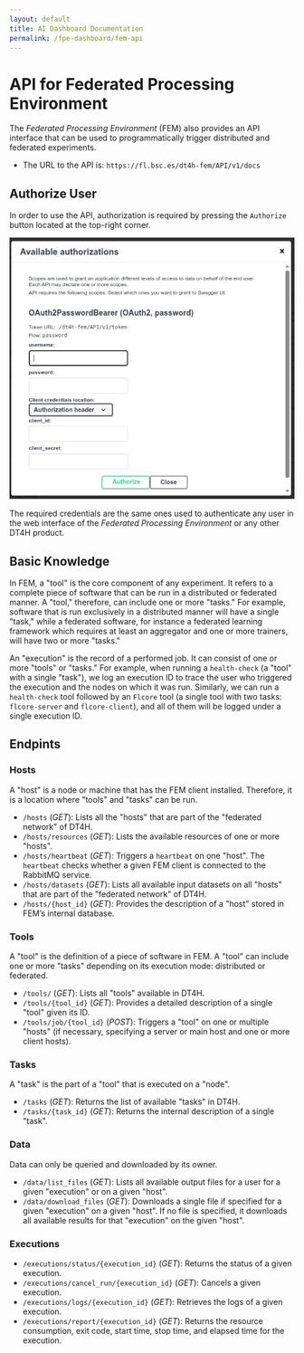 ```yaml
---
layout: default
title: AI Dashboard Documentation
permalink: /fpe-dashboard/fem-api
---
```


# API for Federated Processing Environment

The *Federated Processing Environment* (FEM) also provides an API interface that can be used to programmatically trigger distributed and federated experiments.

* The URL to the API is: `https://fl.bsc.es/dt4h-fem/API/v1/docs`

## Authorize User

In order to use the API, authorization is required by pressing the `Authorize` button located at the top-right corner.

![AI Dashboard - Home (Screenshot)](../assets/images/ai-dashboard_API_1_authorization.png)

The required credentials are the same ones used to authenticate any user in the web interface of the *Federated Processing Environment* or any other DT4H product.

## Basic Knowledge

In FEM, a "tool" is the core component of any experiment. It refers to a complete piece of software that can be run in a distributed or federated manner. A "tool," therefore, can include one or more "tasks." For example, software that is run exclusively in a distributed manner will have a single "task," while a federated software, for instance a federated learning framework which requires at least an aggregator and one or more trainers, will have two or more "tasks."

An "execution" is the record of a performed job. It can consist of one or more "tools" or "tasks." For example, when running a `health-check` (a "tool" with a single "task"), we log an execution ID to trace the user who triggered the execution and the nodes on which it was run. Similarly, we can run a `health-check` tool followed by an `Flcore` tool (a single tool with two tasks: `flcore-server` and `flcore-client`), and all of them will be logged under a single execution ID.

## Endpints

### Hosts
A "host" is a node or machine that has the FEM client installed. Therefore, it is a location where "tools" and "tasks" can be run.

* `/hosts` (_GET_): Lists all the "hosts" that are part of the "federated network" of DT4H.
* `/hosts/resources` (_GET_): Lists the available resources of one or more "hosts".
* `/hosts/heartbeat` (_GET_): Triggers a `heartbeat` on one "host". The `heartbeat` checks whether a given FEM client is connected to the RabbitMQ service.
* `/hosts/datasets` (_GET_): Lists all available input datasets on all "hosts" that are part of the "federated network" of DT4H.
* `/hosts/{host_id}` (_GET_): Provides the description of a "host" stored in FEM’s internal database.

### Tools
A "tool" is the definition of a piece of software in FEM. A "tool" can include one or more "tasks" depending on its execution mode: distributed or federated.

* `/tools/` (_GET_): Lists all "tools" available in DT4H.
* `/tools/{tool_id}` (_GET_): Provides a detailed description of a single "tool" given its ID.
* `/tools/job/{tool_id}` (_POST_): Triggers a "tool" on one or multiple "hosts" (if necessary, specifying a server or main host and one or more client hosts).

### Tasks
A "task" is the part of a "tool" that is executed on a "node".

* `/tasks` (_GET_): Returns the list of available "tasks" in DT4H.
* `/tasks/{task_id}` (_GET_): Returns the internal description of a single "task".

### Data
Data can only be queried and downloaded by its owner.

* `/data/list_files` (_GET_): Lists all available output files for a user for a given "execution" or on a given "host".
* `/data/download_files` (_GET_): Downloads a single file if specified for a given "execution" on a given "host". If no file is specified, it downloads all available results for that "execution" on the given "host".

### Executions

* `/executions/status/{execution_id}` (_GET_): Returns the status of a given execution.
* `/executions/cancel_run/{execution_id}` (_GET_): Cancels a given execution.
* `/executions/logs/{execution_id}` (_GET_): Retrieves the logs of a given execution.
* `/executions/report/{execution_id}` (_GET_): Returns the resource consumption, exit code, start time, stop time, and elapsed time for the execution.

